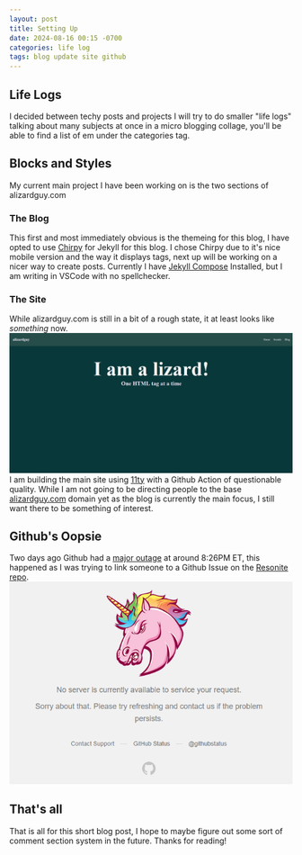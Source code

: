 ```yaml
---
layout: post
title: Setting Up
date: 2024-08-16 00:15 -0700
categories: life log
tags: blog update site github
---
```


## Life Logs
I decided between techy posts and projects I will try to do smaller "life logs" talking about many subjects at once in a micro blogging collage, you'll be able to find a list of em under the categories tag.

## Blocks and Styles
My current main project I have been working on is the two sections of alizardguy.com

### The Blog
This first and most immediately obvious is the themeing for this blog, I have opted to use [Chirpy](https://chirpy.cotes.page/) for Jekyll for this blog. I chose Chirpy due to it's nice mobile version and the way it displays tags, next up will be working on a nicer way to create posts. Currently I have [Jekyll Compose](https://github.com/jekyll/jekyll-compose) Installed, but I am writing in VSCode with no spellchecker.

### The Site
While alizardguy.com is still in a bit of a rough state, it at least looks like *something* now.
![Photo of my site's almost blank home page](../assets/post_media/2024/alizardsitev1.png)
I am building the main site using [11ty](https://www.11ty.dev/) with a Github Action of questionable quality. While I am not going to be directing people to the base [alizardguy.com](https://alizardguy.com/) domain yet as the blog is currently the main focus, I still want there to be something of interest.

## Github's Oopsie
Two days ago Github had a [major outage](https://www.theverge.com/2024/8/14/24220685/github-down-website-pull-request) at around 8:26PM ET, this happened as I was trying to link someone to a Github Issue on the [Resonite repo](https://github.com/Yellow-Dog-Man/Resonite-Issues).
![Error page of Github saying "No server is currently available to service your request"](../assets/post_media/2024/GithubDown.png)

## That's all
That is all for this short blog post, I hope to maybe figure out some sort of comment section system in the future. Thanks for reading!